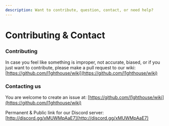 ```yaml
---
description: Want to contribute, question, contact, or need help?
---
```


# Contributing & Contact

### Contributing

In case you feel like something is improper, not accurate, biased, or if you just want to contribute, please make a pull request to our wiki: [https://github.com/l1ghthouse/wiki](https://github.com/l1ghthouse/wiki)

### Contacting us

You are welcome to create an issue at: [https://github.com/l1ghthouse/wiki](https://github.com/l1ghthouse/wiki)

Permanent & Public link for our Discord server: [http://discord.gg/xMUWMpAaE7](http://discord.gg/xMUWMpAaE7)

